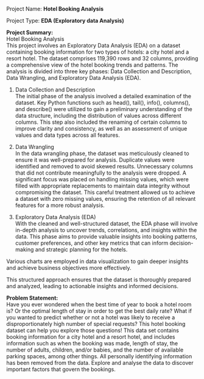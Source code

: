 Project Name: **Hotel Booking Analysis**

Project Type: **EDA (Exploratory data Analysis)**

**Project Summary:** <br>
Hotel Booking Analysis <br>
This project involves an Exploratory Data Analysis (EDA) on a dataset containing booking information for two types of hotels: a city hotel and a resort hotel. The dataset comprises 119,390 rows and 32 columns, providing a comprehensive view of the hotel booking trends and patterns. The analysis is divided into three key phases: Data Collection and Description, Data Wrangling, and Exploratory Data Analysis (EDA).

1. Data Collection and Description <br>
The initial phase of the analysis involved a detailed examination of the dataset. Key Python functions such as head(), tail(), info(), columns(), and describe() were utilized to gain a preliminary understanding of the data structure, including the distribution of values across different columns. This step also included the renaming of certain columns to improve clarity and consistency, as well as an assessment of unique values and data types across all features.

2. Data Wrangling <br>
In the data wrangling phase, the dataset was meticulously cleaned to ensure it was well-prepared for analysis. Duplicate values were identified and removed to avoid skewed results. Unnecessary columns that did not contribute meaningfully to the analysis were dropped. A significant focus was placed on handling missing values, which were filled with appropriate replacements to maintain data integrity without compromising the dataset. This careful treatment allowed us to achieve a dataset with zero missing values, ensuring the retention of all relevant features for a more robust analysis.

3. Exploratory Data Analysis (EDA) <br>
With the cleaned and well-structured dataset, the EDA phase will involve in-depth analysis to uncover trends, correlations, and insights within the data. This phase aims to provide valuable insights into booking patterns, customer preferences, and other key metrics that can inform decision-making and strategic planning for the hotels.

Various charts are employed in data visualization to gain deeper insights and achieve business objectives more effectively.

This structured approach ensures that the dataset is thoroughly prepared and analyzed, leading to actionable insights and informed decisions.

**Problem Statement:** <br>
Have you ever wondered when the best time of year to book a hotel room is? Or the optimal length of stay in order to get the best daily rate? What if you wanted to predict whether or not a hotel was likely to receive a disproportionately high number of special requests? This hotel booking dataset can help you explore those questions! This data set contains booking information for a city hotel and a resort hotel, and includes information such as when the booking was made, length of stay, the number of adults, children, and/or babies, and the number of available parking spaces, among other things. All personally identifying information has been removed from the data. Explore and analyse the data to discover important factors that govern the bookings.
